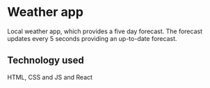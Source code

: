 # Weather app

Local weather app, which provides a five day forecast. The forecast updates every 5 seconds providing an up-to-date forecast.

## Technology used

HTML, CSS and JS and React
